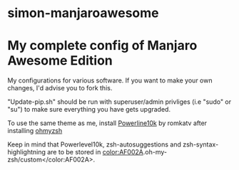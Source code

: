 # simon-manjaroawesome
<h1> My complete config of Manjaro Awesome Edition </h1>

My configurations for various software. If you want to make your own changes, I'd advise you to fork this.

"Update-pip.sh" should be run with superuser/admin privliges (i.e "sudo" or "su") to make sure everything you have gets upgraded.

To use the same theme as me, install <a href="https://github.com/romkatv/powerlevel10k" target=_blank>Powerline10k</a> by romkatv
after installing <a href="https://github.com/ohmyzsh/ohmyzsh" rel="nofollow">ohmyzsh</a>

Keep in mind that Powerlevel10k, zsh-autosuggestions and zsh-syntax-highlightning are to be stored in <color:AF002A>.oh-my-zsh/custom</color:AF002A>. 
